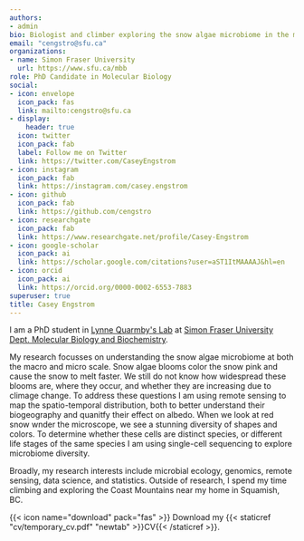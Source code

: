 ```yaml
---
authors:
- admin
bio: Biologist and climber exploring the snow algae microbiome in the mountains
email: "cengstro@sfu.ca"
organizations:
- name: Simon Fraser University
  url: https://www.sfu.ca/mbb
role: PhD Candidate in Molecular Biology
social:
- icon: envelope
  icon_pack: fas
  link: mailto:cengstro@sfu.ca
- display:
    header: true
  icon: twitter
  icon_pack: fab
  label: Follow me on Twitter
  link: https://twitter.com/CaseyEngstrom
- icon: instagram
  icon_pack: fab
  link: https://instagram.com/casey.engstrom
- icon: github
  icon_pack: fab
  link: https://github.com/cengstro
- icon: researchgate
  icon_pack: fab
  link: https://www.researchgate.net/profile/Casey-Engstrom
- icon: google-scholar
  icon_pack: ai
  link: https://scholar.google.com/citations?user=aST1ItMAAAAJ&hl=en
- icon: orcid
  icon_pack: ai
  link: https://orcid.org/0000-0002-6553-7883
superuser: true
title: Casey Engstrom
---
```


I am a PhD student in [Lynne Quarmby's Lab](https://www.quarmby.ca) at [Simon Fraser University Dept. Molecular Biology and Biochemistry](https://www.sfu.ca/mbb).

My research focusses on understanding the snow algae microbiome at both the macro and micro scale. Snow algae blooms color the snow pink and cause the snow to melt faster. We still do not know how widespread these blooms are, where they occur, and whether they are increasing due to climage change. To address these questions I am using remote sensing to map the spatio-temporal distribution, both to better understand their biogeography and quanitfy their effect on albedo. When we look at red snow wnder the microscope, we see a stunning diversity of shapes and colors. To determine whether these cells are distinct species, or different life stages of the same species I am using single-cell sequencing to explore microbiome diversity.

Broadly, my research interests include microbial ecology, genomics, remote sensing, data science, and statistics. Outside of research, I spend my time climbing and exploring the Coast Mountains near my home in Squamish, BC. 


{{< icon name="download" pack="fas" >}} Download my {{< staticref "cv/temporary_cv.pdf" "newtab" >}}CV{{< /staticref >}}.

